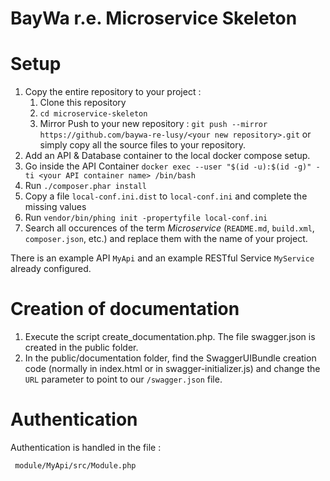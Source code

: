 BayWa r.e. Microservice Skeleton
================================

# Setup

1. Copy the entire repository to your project :
   1. Clone this repository
   2. `cd microservice-skeleton`
   3. Mirror Push to your new repository : `git push --mirror https://github.com/baywa-re-lusy/<your new repository>.git` or simply copy all the source files to your repository.
2. Add an API & Database container to the local docker compose setup.
3. Go inside the API Container `docker exec --user "$(id -u):$(id -g)" -ti <your API container name> /bin/bash`
4. Run `./composer.phar install`
5. Copy a file `local-conf.ini.dist` to `local-conf.ini` and complete the missing values
6. Run `vendor/bin/phing init -propertyfile local-conf.ini`
7. Search all occurences of the term *Microservice* (`README.md`, `build.xml`, `composer.json`, etc.) and replace them with the name of your project.

There is an example API `MyApi` and an example RESTful Service `MyService` already configured.

# Creation of documentation
1. Execute the script create_documentation.php. The file swagger.json is created in the public folder.
2. In the public/documentation folder, find the SwaggerUIBundle creation code (normally in index.html or in swagger-initializer.js) and change the `URL` parameter to point to our `/swagger.json` file.

# Authentication

Authentication is handled in the file :
```
 module/MyApi/src/Module.php
```
